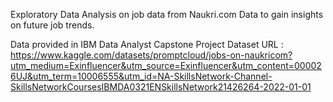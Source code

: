 Exploratory Data Analysis on job data from Naukri.com Data to gain insights on future job trends.

Data provided in IBM Data Analyst Capstone Project
Dataset URL : https://www.kaggle.com/datasets/promptcloud/jobs-on-naukricom?utm_medium=Exinfluencer&utm_source=Exinfluencer&utm_content=000026UJ&utm_term=10006555&utm_id=NA-SkillsNetwork-Channel-SkillsNetworkCoursesIBMDA0321ENSkillsNetwork21426264-2022-01-01
